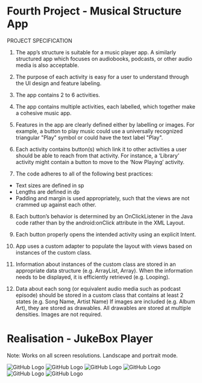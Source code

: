 # Fourth Project - Musical Structure App

PROJECT SPECIFICATION
1. The app’s structure is suitable for a music player app. A similarly structured app which focuses on audiobooks, podcasts, or other audio media is also acceptable.

2. The purpose of each activity is easy for a user to understand through the UI design and feature labeling.

3. The app contains 2 to 6 activities.

4. The app contains multiple activities, each labelled, which together make a cohesive music app.

5. Features in the app are clearly defined either by labelling or images. For example, a button to play music could use a universally recognized triangular "Play" symbol or could have the text label "Play".

6. Each activity contains button(s) which link it to other activities a user should be able to reach from that activity. For instance, a ‘Library’ activity might contain a button to move to the ‘Now Playing’ activity.

7. The code adheres to all of the following best practices:
- Text sizes are defined in sp
- Lengths are defined in dp
- Padding and margin is used appropriately, such that the views are not crammed up against each other.

8. Each button’s behavior is determined by an OnClickListener in the Java code rather than by the android:onClick attribute in the XML Layout.

9. Each button properly opens the intended activity using an explicit Intent.

10. App uses a custom adapter to populate the layout with views based on instances of the custom class.

11. Information about instances of the custom class are stored in an appropriate data structure (e.g. ArrayList, Array). When the information needs to be displayed, it is efficiently retrieved (e.g. Looping).

12. Data about each song (or equivalent audio media such as podcast episode) should be stored in a custom class that contains at least 2 states (e.g. Song Name, Artist Name) If images are included (e.g. Album Art), they are stored as drawables. All drawables are stored at multiple densities. Images are not required.


# Realisation - JukeBox Player

Note: Works on all screen resolutions. Landscape and portrait mode.

![GitHub Logo](Screenshots/screen1.png)  ![GitHub Logo](Screenshots/screen2.png)  ![GitHub Logo](Screenshots/screen3.png)  ![GitHub Logo](Screenshots/screen4.png)  ![GitHub Logo](Screenshots/screen5.png)  ![GitHub Logo](Screenshots/screen6.png)
  

